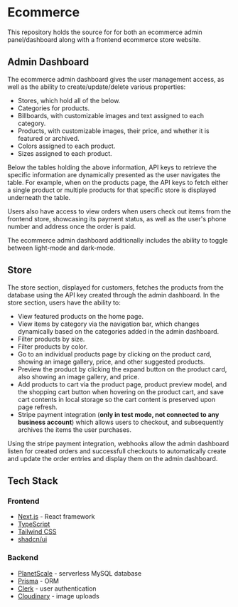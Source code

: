 # Ecommerce

This repository holds the source for for both an ecommerce admin panel/dashboard along with a frontend ecommerce store website.

## Admin Dashboard

The ecommerce admin dashboard gives the user management access, as well as the ability to create/update/delete various properties:

-   Stores, which hold all of the below.
-   Categories for products.
-   Billboards, with customizable images and text assigned to each category.
-   Products, with customizable images, their price, and whether it is featured or archived.
-   Colors assigned to each product.
-   Sizes assigned to each product.

Below the tables holding the above information, API keys to retrieve the specific information are dynamically presented as the user navigates the table. For example, when on the products page, the API keys to fetch either a single product or multiple products for that specific store is displayed underneath the table.

Users also have access to view orders when users check out items from the frontend store, showcasing its payment status, as well as the user's phone number and address once the order is paid.

The ecommerce admin dashboard additionally includes the ability to toggle between light-mode and dark-mode.

## Store

The store section, displayed for customers, fetches the products from the database using the API key created through the admin dashboard. In the store section, users have the ability to:

-   View featured products on the home page.
-   View items by category via the navigation bar, which changes dynamically based on the categories added in the admin dashboard.
-   Filter products by size.
-   Filter products by color.
-   Go to an individual products page by clicking on the product card, showing an image gallery, price, and other suggested products.
-   Preview the product by clicking the expand button on the product card, also showing an image gallery, and price.
-   Add products to cart via the product page, product preview model, and the shopping cart button when hovering on the product cart, and save cart contents in local storage so the cart content is preserved upon page refresh.
-   Stripe payment integration (**only in test mode, not connected to any business account**) which allows users to checkout, and subsequently archives the items the user purchases.

Using the stripe payment integration, webhooks allow the admin dashboard listen for created orders and successfull checkouts to automatically create and update the order entries and display them on the admin dashboard.

## Tech Stack

### Frontend

-   [Next.js](https://nextjs.org/) - React framework
-   [TypeScript](https://www.typescriptlang.org/)
-   [Tailwind CSS](https://tailwindcss.com/)
-   [shadcn/ui](https://ui.shadcn.com/)

### Backend

-   [PlanetScale](https://planetscale.com/) - serverless MySQL database
-   [Prisma](https://www.prisma.io/) - ORM
-   [Clerk](https://clerk.com/) - user authentication
-   [Cloudinary](https://cloudinary.com/) - image uploads

